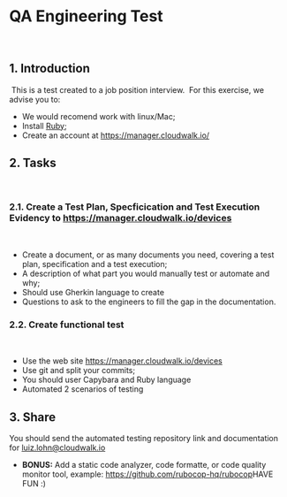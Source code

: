 # QA Engineering Test
​
## 1. Introduction
​
This is a test created to a job position interview.
​
For this exercise, we advise you to: 
- We would recomend work with linux/Mac;
- Install [Ruby](https://rvm.io/);
- Create an account at https://manager.cloudwalk.io/
​
## 2. Tasks
​
### 2.1. Create a Test Plan, Specficication and Test Execution Evidency to https://manager.cloudwalk.io/devices
​
- Create a document, or as many documents you need, covering a test plan, specification and a test execution;
- A description of what part you would manually test or automate and why;
- Should use Gherkin language to create
- Questions to ask to the engineers to fill the gap in the documentation.
​
### 2.2. Create functional test
​
- Use the web site https://manager.cloudwalk.io/devices
- Use git and split your commits;
- You should user Capybara and Ruby language
- Automated 2 scenarios of testing
​
## 3. Share
You should send the automated testing repository link and documentation for luiz.lohn@cloudwalk.io

- **BONUS:** Add a static code analyzer, code formatte, or code quality monitor tool, example: https://github.com/rubocop-hq/rubocop
​
HAVE FUN :)
